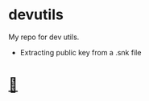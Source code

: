 # devutils

My repo for dev utils.

* Extracting public key from a .snk file

# [:octopus:](mailto:ceres.rohana@gmail.com) 